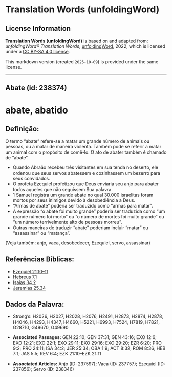 # Translation Words (unfoldingWord)

## License Information

**Translation Words (unfoldingWord)** is based on and adapted from: _unfoldingWord® Translation Words_, [unfoldingWord](https://unfoldingword.org/utw), 2022, which is licensed under a [CC BY-SA 4.0 license](https://creativecommons.org/licenses/by-sa/4.0/legalcode.en).

This markdown version (created `2025-10-09`) is provided under the same license.



--------------------------------

## Abate (id: 238374)

abate, abatido
==============

Definição:
----------

O termo “abate” refere\-se a matar um grande número de animais ou pessoas, ou a matar de maneira violenta. Também pode se referir a matar um animal com o propósito de comê\-lo. O ato de abater também é chamado de “abate”.

* Quando Abraão recebeu três visitantes em sua tenda no deserto, ele ordenou que seus servos abatessem e cozinhassem um bezerro para seus convidados.
* O profeta Ezequiel profetizou que Deus enviaria seu anjo para abater todos aqueles que não seguissem Sua palavra.
* 1 Samuel registra um grande abate no qual 30\.000 israelitas foram mortos por seus inimigos devido à desobediência a Deus.
* “Armas de abate” poderia ser traduzido como “armas para matar”.
* A expressão “o abate foi muito grande” poderia ser traduzida como “um grande número foi morto” ou “o número de mortes foi muito grande” ou “um número terrivelmente alto de pessoas morreu”.
* Outras maneiras de traduzir “abate” poderiam incluir “matar” ou “assassinar” ou “matança”.

(Veja também: anjo, vaca, desobedecer, Ezequiel, servo, assassinar)

Referências Bíblicas:
---------------------

* [Ezequiel 21\.10–11](https://ref.ly/Ezek21:10-Ezek21:11)
* [Hebreus 7\.1](https://ref.ly/Heb7:1)
* [Isaías 34\.2](https://ref.ly/Isa34:2)
* [Jeremias 25\.34](https://ref.ly/Jer25:34)

Dados da Palavra:
-----------------

* Strong’s: H2026, H2027, H2028, H2076, H2491, H2873, H2874, H2878, H4046, H4293, H4347, H4660, H5221, H6993, H7524, H7819, H7821, G28710, G49670, G49690

* **Associated Passages:** GEN 22:10; GEN 37:31; GEN 43:16; EXO 12:6; EXO 12:21; EXO 22:1; EXO 29:11; EXO 29:16; EXO 29:20; EZR 6:20; PRO 9:2; PRO 24:11; ISA 34:2; JER 25:34; OBA 1:9; ACT 8:32; ROM 8:36; HEB 7:1; JAS 5:5; REV 6:4; EZK 21:10–EZK 21:11
* **Associated Articles:** Anjo (ID: 237597); Vaca (ID: 237757); Ezequiel (ID: 237856); Servo (ID: 238346)

